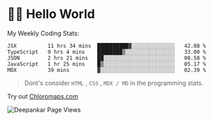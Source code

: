 # 👋🏽 Hello World 

<!--![Deepankar's github stats](https://github-readme-stats.vercel.app/api?username=Deep-Codes&count_private=true&show_icons=true&theme=radical)-->
My Weekly Coding Stats:

<!--START_SECTION:waka-->
```text
JSX          11 hrs 34 mins  ██████████▓░░░░░░░░░░░░░░   42.08 % 
TypeScript   9 hrs 4 mins    ████████▒░░░░░░░░░░░░░░░░   33.00 % 
JSON         2 hrs 21 mins   ██░░░░░░░░░░░░░░░░░░░░░░░   08.58 % 
JavaScript   1 hr 25 mins    █▒░░░░░░░░░░░░░░░░░░░░░░░   05.17 % 
MDX          39 mins         ▓░░░░░░░░░░░░░░░░░░░░░░░░   02.39 % 
```
<!--END_SECTION:waka-->

> Dont's consider `HTML` , `CSS` , `MDX / MD` in the programming stats.

Try out [Chloromaps.com](https://www.chloromaps.com/)

<p align="left"> <img src="https://komarev.com/ghpvc/?username=Deep-Codes&label=Views&color=blue&style=plastic" alt="Deepankar Page Views" /> </p>
